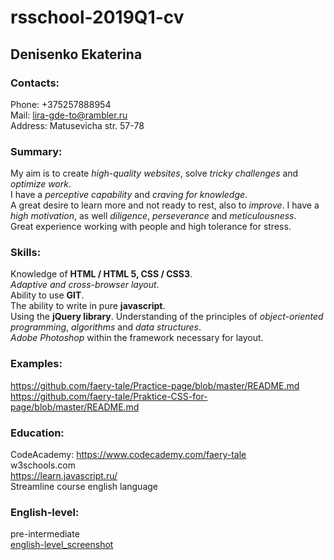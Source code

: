 # rsschool-2019Q1-cv

## Denisenko Ekaterina

### Contacts:
Phone: +375257888954  
Mail: lira-gde-to@rambler.ru  
Address: Matusevicha str. 57-78  

### Summary:
My aim is to create *high-quality websites*, solve *tricky challenges* and *optimize work*.  
I have a *perceptive capability* and *craving for knowledge*.  
A great desire to learn more and not ready to rest, also to *improve*. 
I have a *high motivation*, as well *diligence*, *perseverance* and *meticulousness*.  
Great experience working with people and high tolerance for stress.  

### Skills:
Knowledge of __HTML / HTML 5, CSS / CSS3__.  
_Adaptive and cross-browser layout_.  
Ability to use __GIT__.  
The ability to write in pure __javascript__.  
Using the __jQuery library__. Understanding of the principles of _object-oriented programming_, _algorithms_ and _data structures_.  
_Adobe Photoshop_ within the framework necessary for layout.  

### Examples:
https://github.com/faery-tale/Practice-page/blob/master/README.md  
https://github.com/faery-tale/Praktice-CSS-for-page/blob/master/README.md

### Education:
CodeAcademy: https://www.codecademy.com/faery-tale  
w3schools.com  
https://learn.javascript.ru/  
Streamline course english language  

### English-level:
pre-intermediate  
[english-level_screenshot](https://pp.userapi.com/c851032/v851032592/d321c/MBTvREzw-1o.jpg)  
